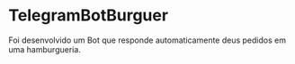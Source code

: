 # TelegramBotBurguer
Foi desenvolvido um Bot que responde automaticamente deus pedidos em uma hamburgueria.

